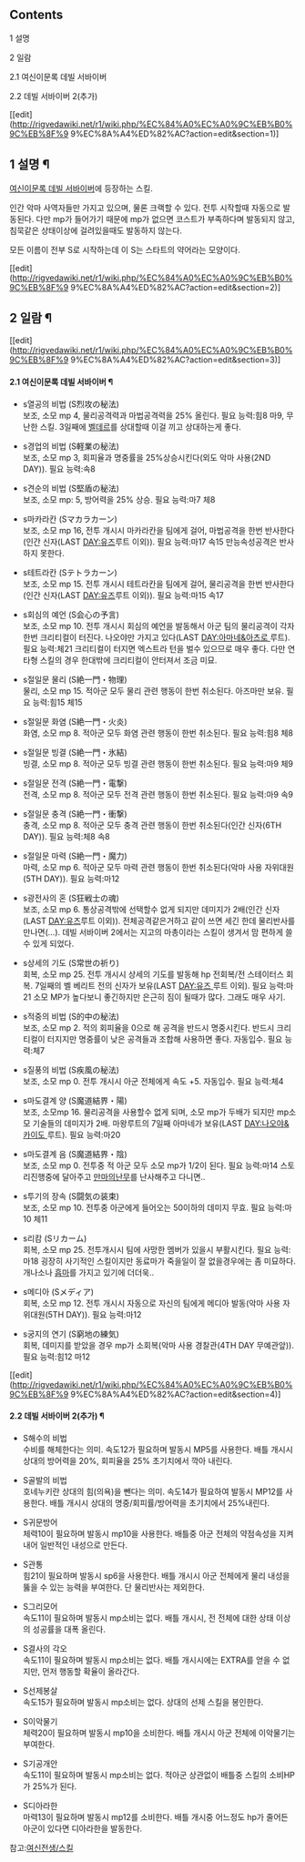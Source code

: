 ## Contents

    

1 설명

2 일람

    

2.1 여신이문록 데빌 서바이버

2.2 데빌 서바이버 2(추가)

[[edit](http://rigvedawiki.net/r1/wiki.php/%EC%84%A0%EC%A0%9C%EB%B0%9C%EB%8F%9
9%EC%8A%A4%ED%82%AC?action=edit&section=1)]

## 1 설명 ¶

[여신이문록 데빌 서바이버](%EC%97%AC%EC%8B%A0%EC%9D%B4%EB%AC%B8%EB%A1%9D%20%EB%8D%B0%EB%B9%8C%20%EC%84%9C%EB%B0%94%EC%9D%B4%EB%B2%84.md)에 등장하는 스킬.

  

인간 악마 사역자들만 가지고 있으며, 물론 크랙할 수 있다. 전투 시작할때 자동으로 발동된다. 다만 mp가 들어가기 때문에 mp가 없으면
코스트가 부족하다며 발동되지 않고, 침묵같은 상태이상에 걸려있을때도 발동하지 않는다.

  

모든 이름이 전부 S로 시작하는데 이 S는 스타트의 약어라는 모양이다.

[[edit](http://rigvedawiki.net/r1/wiki.php/%EC%84%A0%EC%A0%9C%EB%B0%9C%EB%8F%9
9%EC%8A%A4%ED%82%AC?action=edit&section=2)]

## 2 일람 ¶

[[edit](http://rigvedawiki.net/r1/wiki.php/%EC%84%A0%EC%A0%9C%EB%B0%9C%EB%8F%9
9%EC%8A%A4%ED%82%AC?action=edit&section=3)]

#### 2.1 여신이문록 데빌 서바이버 ¶

  * s열공의 비법 (S烈攻の秘法)  
보조, 소모 mp 4, 물리공격력과 마법공격력을 25% 올린다. 필요 능력:힘8 마9, 무난한 스킬. 3일째에 [벨데르](%EB%B2%A8%20%EB%8D%B0%EB%A5%B4.md)를 상대할때 이걸 끼고 상대하는게 좋다.  

  * s경업의 비법 (S軽業の秘法)  
보조, 소모 mp 3, 회피율과 명중률을 25%상승시킨다(외도 악마 사용(2ND DAY)). 필요 능력:속8  

  * s견순의 비법 (S堅盾の秘法)  
보조, 소모 mp: 5, 방어력을 25% 상승. 필요 능력:마7 체8  

  * s마카라칸 (Sマカラカーン)  
보조, 소모 mp 16, 전투 개시시 마카라칸을 팀에게 걸어, 마법공격을 한번 반사한다(인간 신자(LAST [DAY:유즈](DAY%3A%EC%9C%A0%EC%A6%88%20.md)루트 이외)). 필요 능력:마17 속15 만능속성공격은 반사하지 못한다.  

  * s테트라칸 (Sテトラカーン)  
보조, 소모 mp 15. 전투 개시시 테트라칸을 팀에게 걸어, 물리공격을 한번 반사한다(인간 신자(LAST [DAY:유즈](DAY%3A%EC%9C%A0%EC%A6%88%20.md)루트 이외)). 필요 능력:마15 속17  

  * s회심의 예언 (S会心の予言)  
보조, 소모 mp 10. 전투 개시시 회심의 예언을 발동해서 아군 팀의 물리공격이 각자 한번 크리티컬이 터진다. 나오야만 가지고
있다(LAST [DAY:아마네&amp;아츠로 ](DAY%3A%EC%95%84%EB%A7%88%EB%84%A4%26%EC%95%84%EC%B8%A0%EB%A1%9C%20.md)루트). 필요 능력:체21 크리티컬이 터지면 엑스트라 턴을 벌수 있으므로 매우 좋다. 다만 연타형
스킬의 경우 한대밖에 크리티컬이 안터져서 조금 미묘.  

  * s절일문 물리 (S絶一門・物理)  
물리, 소모 mp 15. 적아군 모두 물리 관련 행동이 한번 취소된다. 아즈마만 보유. 필요 능력:힘15 체15  

  * s절일문 화염 (S絶一門・火炎)  
화염, 소모 mp 8. 적아군 모두 화염 관련 행동이 한번 취소된다. 필요 능력:힘8 체8  

  * s절일문 빙결 (S絶一門・氷結)  
빙결, 소모 mp 8. 적아군 모두 빙결 관련 행동이 한번 취소된다. 필요 능력:마9 체9  

  * s절일문 전격 (S絶一門・電撃)  
전격, 소모 mp 8. 적아군 모두 전격 관련 행동이 한번 취소된다. 필요 능력:마9 속9  

  * s절일문 충격 (S絶一門・衝撃)  
충격, 소모 mp 8. 적아군 모두 충격 관련 행동이 한번 취소된다(인간 신자(6TH DAY)). 필요 능력:체8 속8  

  * s절일문 마력 (S絶一門・魔力)  
마력, 소모 mp 6. 적아군 모두 마력 관련 행동이 한번 취소된다(악마 사용 자위대원(5TH DAY)). 필요 능력:마12  

  * s광전사의 혼 (S狂戦士の魂)  
보조, 소모 mp 6. 통상공격밖에 선택할수 없게 되지만 데미지가 2배(인간 신자(LAST [DAY:유즈](DAY%3A%EC%9C%A0%EC%A6%88%20.md)루트 이외)). 전체공격같은거하고 같이 쓰면 세긴 한데 물리반사를
만나면(…). 데빌 서바이버 2에서는 지고의 마총이라는 스킬이 생겨서 맘 편하게 쓸 수 있게 되었다.  

  * s상세의 기도 (S常世の祈り)  
회복, 소모 mp 25. 전투 개시시 상세의 기도를 발동해 hp 전회복/전 스테이터스 회복. 7일째의 벨 베리트 전의 신자가 보유(LAST
[DAY:유즈 ](DAY%3A%EC%9C%A0%EC%A6%88%20.md)루트 이외). 필요 능력:마21 소모 MP가 높다보니
좋긴하지만 은근히 짐이 될때가 많다. 그래도 매우 사기.  

  * s적중의 비법 (S的中の秘法)  
보조, 소모 mp 2. 적의 회피율을 0으로 해 공격을 반드시 명중시킨다. 반드시 크리티컬이 터지지만 명중률이 낮은 공격들과 조합해 사용하면
좋다. 자동입수. 필요 능력:체7  

  * s질풍의 비법 (S疾風の秘法)  
보조, 소모 mp 0. 전투 개시시 아군 전체에게 속도 +5. 자동입수. 필요 능력:체4  

  * s마도결계 양 (S魔道結界・陽)  
보조, 소모mp 16. 물리공격을 사용할수 없게 되며, 소모 mp가 두배가 되지만 mp소모 기술들의 데미지가 2배. 마왕루트의 7일째
아마네가 보유(LAST [DAY:나오야&amp;카이도 ](DAY%3A%EB%82%98%EC%98%A4%EC%95%BC%26%EC%B9%B4%EC%9D%B4%EB%8F%84%20.md)루트). 필요 능력:마20  

  * s마도결계 음 (S魔道結界・陰)  
보조, 소모 mp 0. 전투중 적 아군 모두 소모 mp가 1/2이 된다. 필요 능력:마14 스토리진행중에 달아주고 [만마의난무](%EB%A7%8C%EB%A7%88%EC%9D%98%20%EB%82%9C%EB%AC%B4.md)를 난사해주고 다니면..  

  * s투기의 장속 (S闘気の装束)  
보조, 소모 mp 10. 전투중 아군에게 들어오는 50이하의 데미지 무효. 필요 능력:마10 체11  

  * s리캄 (Sリカーム)  
회복, 소모 mp 25. 전투개시시 팀에 사망한 멤버가 있을시 부활시킨다. 필요 능력:마18 굉장히 사기적인 스킬이지만 동료마가 죽을일이 잘
없을경우에는 좀 미묘하다. 개나소나 [흡마](%ED%9D%A1%EB%A7%88.md)를 가지고 있기에 더더욱..  

  * s메디아 (Sメディア)  
회복, 소모 mp 12. 전투 개시시 자동으로 자신의 팀에게 메디아 발동(악마 사용 자위대원(5TH DAY)). 필요 능력:마12  

  * s궁지의 연기 (S窮地の練気)  
회복, 데미지를 받았을 경우 mp가 소회복(악마 사용 경찰관(4TH DAY 무예관앞)). 필요 능력:힘12 마12  

[[edit](http://rigvedawiki.net/r1/wiki.php/%EC%84%A0%EC%A0%9C%EB%B0%9C%EB%8F%9
9%EC%8A%A4%ED%82%AC?action=edit&section=4)]

#### 2.2 데빌 서바이버 2(추가) ¶

  * S해수의 비법  
수비를 해체한다는 의미. 속도12가 필요하며 발동시 MP5를 사용한다. 배틀 개시시 상대의 방어력을 20%, 회피율을 25% 초기치에서 깍아
내린다.  

  * S골발의 비법  
호네누키란 상대의 힘(의욕)을 뺀다는 의미. 속도14가 필요하여 발동시 MP12를 사용한다. 배틀 개시시 상대의 명중/회피률/방어력을
초기치에서 25%내린다.  

  * S귀문방어  
체력10이 필요하며 발동시 mp10을 사용한다. 배틀중 아군 전체의 약점속성을 지켜내어 일반적인 내성으로 만든다.  

  * S관통  
힘21이 필요하며 발동시 sp6을 사용한다. 배틀 개시시 아군 전체에게 물리 내성을 뚫을 수 있는 능력을 부여한다. 단 물리반사는 제외한다.  

  * S그리모어  
속도11이 필요하며 발동시 mp소비는 없다. 배틀 개시시, 전 전체에 대한 상태 이상의 성공률을 대폭 올린다.  

  * S결사의 각오  
속도11이 필요하며 발동시 mp소비는 없다. 배틀 개시시에는 EXTRA를 얻을 수 없지만, 먼저 행동할 확율이 올라간다.  

  * S선제봉살  
속도15가 필요하며 발동시 mp소비는 없다. 상대의 선제 스킬을 봉인한다.  

  * S이악물기  
체력20이 필요하며 발동시 mp10을 소비한다. 배틀 개시시 아군 전체에 이악물기는 부여한다.  

  * S기공개안  
속도11이 필요하며 발동시 mp소비는 없다. 적아군 상관없이 배틀중 스킬의 소비HP가 25%가 된다.  

  * S디아라한  
마력13이 필요하며 발동시 mp12를 소비한다. 배틀 개시중 어느정도 hp가 줄어든 아군이 있다면 디아라한을 발동한다.  

참고:[여신전생/스킬](%EC%97%AC%EC%8B%A0%EC%A0%84%EC%83%9D/%EC%8A%A4%ED%82%AC.md)

